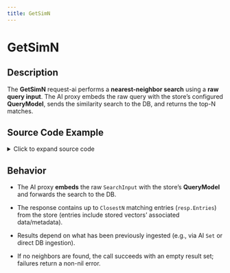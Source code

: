 ```yaml
---
title: GetSimN
---
```


# GetSimN

## Description

The **GetSimN** request-ai performs a **nearest-neighbor search** using a **raw query input**. The AI proxy embeds the raw query with the store’s configured **QueryModel**, sends the similarity search to the DB, and returns the top-N matches.

## Source Code Example

<details>
  <summary>Click to expand source code</summary>

```go
package main

import (
  "context"
  "fmt"
  "log"
  "time"


  "google.golang.org/grpc"
  "google.golang.org/grpc/credentials/insecure"


  aiquery "github.com/deven96/ahnlich/sdk/ahnlich-client-go/grpc/ai/query"
  aisvc "github.com/deven96/ahnlich/sdk/ahnlich-client-go/grpc/services/ai_service"
  keyval "github.com/deven96/ahnlich/sdk/ahnlich-client-go/grpc/keyval"
  metadata "github.com/deven96/ahnlich/sdk/ahnlich-client-go/grpc/metadata"
)


const AIAddr = "127.0.0.1:1370"


type ExampleAIClient struct {
  conn   *grpc.ClientConn
  client aisvc.AIServiceClient
  ctx    context.Context
}


func NewAIClient(ctx context.Context) (*ExampleAIClient, error) {
  conn, err := grpc.DialContext(ctx, AIAddr, grpc.WithTransportCredentials(insecure.NewCredentials()), grpc.WithBlock())
  if err != nil {
      return nil, fmt.Errorf("failed to dial AI server %q: %w", AIAddr, err)
  }
  client := aisvc.NewAIServiceClient(conn)
  return &ExampleAIClient{conn: conn, client: client, ctx: ctx}, nil
}


func (c *ExampleAIClient) Close() error {
  return c.conn.Close()
}


// Helper to unwrap Key (StoreInput)
func unwrapKey(k *keyval.StoreInput) string {
  if k == nil {
      return "<nil>"
  }
  switch v := k.Value.(type) {
  case *keyval.StoreInput_RawString:
      return v.RawString
  default:
      return fmt.Sprintf("%v", v)
  }
}


// Helper to unwrap Value (StoreValue)
func unwrapValue(v *keyval.StoreValue) map[string]string {
  result := make(map[string]string)
  if v == nil {
      return result
  }
  for k, val := range v.Value {
      switch mv := val.Value.(type) {
      case *metadata.MetadataValue_RawString:
          result[k] = mv.RawString
      default:
          result[k] = fmt.Sprintf("%v", mv)
      }
  }
  return result
}


// ---- GetSimN  ----
func (c *ExampleAIClient) exampleGetSimNAI() error {
  resp, err := c.client.GetSimN(c.ctx, &aiquery.GetSimN{
      Store:       "ai_store01", // must already exist and have data
      SearchInput: &keyval.StoreInput{Value: &keyval.StoreInput_RawString{RawString: "X"}},
      ClosestN:    3,
  })
  if err != nil {
      return err
  }


  fmt.Println(" AI GetSimN Response:")
  for i, entry := range resp.Entries {
      fmt.Printf("  #%d Key=%s  Value=%v\n", i+1, unwrapKey(entry.Key), unwrapValue(entry.Value))
  }
  return nil
}


func main() {
  ctx, cancel := context.WithTimeout(context.Background(), 15*time.Second)
  defer cancel()


  client, err := NewAIClient(ctx)
  if err != nil {
      log.Fatalf(" Failed to create AI client: %v", err)
  }
  defer client.Close()


  if err := client.exampleGetSimNAI(); err != nil {
      log.Fatalf(" GetSimN failed: %v", err)
  }
}
```

</details>

## Behavior

- The AI proxy **embeds** the raw `SearchInput` with the store’s **QueryModel** and forwards the search to the DB.

- The response contains up to `ClosestN` matching entries (`resp.Entries`) from the store (entries include stored vectors’ associated data/metadata).

- Results depend on what has been previously ingested (e.g., via AI `Set` or direct DB ingestion).

- If no neighbors are found, the call succeeds with an empty result set; failures return a non-nil error.
